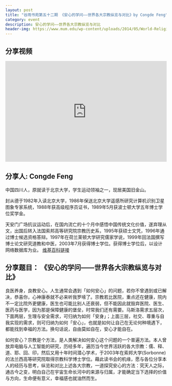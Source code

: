 ```yaml
---
layout: post
title: "谷雨书苑第五十二期 《安心的学问——世界各大宗教纵览与对比》by Congde Feng"
category: event
description: 安心的学问——世界各大宗教纵览与对比
header-img: https://www.mum.edu/wp-content/uploads/2014/05/World-Religions04296.jpg
---
```


## 分享视频

<iframe width="100%" height="315" src="https://www.youtube.com/embed/videoseries?list=PLbwb8x7jMTXKrfTTlowsRxOe65yyckW9Y" frameborder="0" allowfullscreen></iframe>

## 分享人: Congde Feng

中国四川人，原就读于北京大学，学生运动领袖之一，现居美国旧金山。

封从德于1982年入读北京大学，1986年保送北京大学遥感所研究计算机识别卫星图象专家系统，1988年获高级程序员证书，1989年5月获波士顿大学五年博士学位奖学金。 

天安门广场抗议运动后，在国内流亡的十个月中感悟中国传统文化价值，遂弃理从文，出国后转入法国索邦高等研究院宗教历史系，1995年获硕士文凭，1996年通过博士候选资格答辩。1997年在荷兰莱顿大学研究儒家学说，1999年回法国撰写博士论文研究道教和中医，2003年7月获得博士学位。获得博士学位后，以设计网络数据库为业。
[维基百科链接](https://zh.wikipedia.org/wiki/%E5%B0%81%E4%BB%8E%E5%BE%B7) 

## 分享题目： 《安心的学问——世界各大宗教纵览与对比》 

良医养身，良教安心。人生通常会遇到「如何安心」的问题，若你不曾遇到或已解决，恭喜你，心神康泰就不必来听我罗嗦了。宗教若比医院，重点还在健康，院内不一定比院外更健康，医生也可能比别人还衰弱，但不能因此就毁弃医院、医生、医药与医学，因为那是保障健康的堡垒，时常我们还有需要。马斯洛需求五层次，下面两层，生理与安全需求，可归纳为如何「安身」；上面三层，社交、尊重与自我实现的需求，则可归纳为如何「安心」，也就是如何让自己在无论何种境遇下，都能找到幸福的方法。换句话说，自由莫如自在，安心才能自在。

如何安心？宗教是个方法，是人类解决如何安心这个问题的一个普遍方法。本人曾放弃电脑与人工智能的研究，历经多年，遍历当今世界活跃的各大宗教：儒、释、道、耶、回、印，然后又用十年时间潜心学术，于2003年在索邦大学(Sorbonne)的法兰西高等研究院取得宗教科学博士学位。藉此读书会的机缘，愿与各位分享本人的经历与思考，纵览和对比上述各大宗教，一道探究安心的方法：究天人之际，通古今之变，明白自己在宇宙生命长河中的来源与归属，才能确定当下选择的价值与方向，生命便有意义，幸福感也就油然而生。

